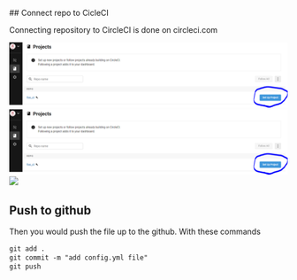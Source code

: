 ## Connect repo to CicleCI

Connecting repository to CircleCI is done on circleci.com

![ConnectCircleCiToRepo](/CircleCI_CLI_Tutorial/assets/CircleCIConnectToRepo.png)
![](https://github.com/GiorgosTagkoulis/katacoda-scenarios/raw/master/CircleCI_CLI_Tutorial/assets/CircleCIConnectToRepo.png
)
![](https://github.com/fenago/katacoda-scenarios/raw/master/datascience-machine-learning/datascience-machine-learning-chapter-01/steps/4/1.png)
## Push to github

Then you would push the file up to the github. With these commands

```
git add .
git commit -m "add config.yml file"
git push
```
